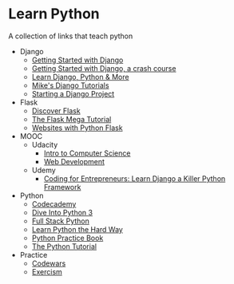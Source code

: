 # Learn Python

A collection of links that teach python

- Django
    - [Getting Started with Django](http://gettingstartedwithdjango.com/)
    - [Getting Started with Django, a crash course](https://www.youtube.com/watch?v=KZHXjGP71kQ)
    - [Learn Django, Python & More](https://godjango.com/)
    - [Mike's Django Tutorials](http://www.mikesdjangotutorials.co.uk/)
    - [Starting a Django Project](https://realpython.com/learn/start-django/)
- Flask
    - [Discover Flask](https://github.com/realpython/discover-flask)
    - [The Flask Mega Tutorial](http://blog.miguelgrinberg.com/post/the-flask-mega-tutorial-part-i-hello-world)
    - [Websites with Python Flask](http://opentechschool.github.io/python-flask/)
- MOOC
    - Udacity
        - [Intro to Computer Science](https://www.udacity.com/course/cs101)
        - [Web Development](https://www.udacity.com/course/cs253)
    - Udemy
        - [Coding for Entrepreneurs: Learn Django a Killer Python Framework](https://www.udemy.com/coding-for-entrepreneurs/)
- Python
    - [Codecademy](http://www.codecademy.com/tracks/python)
    - [Dive Into Python 3](http://www.diveinto.org/python3/)
    - [Full Stack Python](http://www.fullstackpython.com/)
    - [Learn Python the Hard Way](http://learnpythonthehardway.org/book/)
    - [Python Practice Book](http://anandology.com/python-practice-book/index.html)
    - [The Python Tutorial](https://docs.python.org/3/tutorial/index.html)
- Practice
    - [Codewars](http://www.codewars.com/)
    - [Exercism](http://exercism.io/)

